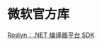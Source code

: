 # 微软官方库
[Roslyn：.NET 编译器平台 SDK](./Roslyn%EF%BC%9A.NET%20%E7%BC%96%E8%AF%91%E5%99%A8%E5%B9%B3%E5%8F%B0%20SDK/index.md)


